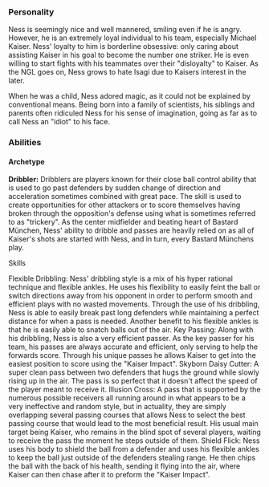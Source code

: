 <h3>Personality</h3>

Ness is seemingly nice and well mannered, smiling even if he is angry. However, he is an extremely loyal individual to his team, especially Michael Kaiser. Ness' loyalty to him is borderline obsessive: only caring about assisting Kaiser in his goal to become the number one striker. He is even willing to start fights with his teammates over their "disloyalty" to Kaiser. As the NGL goes on, Ness grows to hate Isagi due to Kaisers interest in the later.

When he was a child, Ness adored magic, as it could not be explained by conventional means. Being born into a family of scientists, his siblings and parents often ridiculed Ness for his sense of imagination, going as far as to call Ness an "idiot" to his face.

<h3>Abilities</h3> 

<h4>Archetype</h4>

<b>Dribbler:</b> Dribblers are players known for their close ball control ability that is used to go past defenders by sudden change of direction and acceleration sometimes combined with great pace. The skill is used to create opportunities for other attackers or to score themselves having broken through the opposition's defense using what is sometimes referred to as "trickery".
As the center midfielder and beating heart of Bastard München, Ness' ability to dribble and passes are heavily relied on as all of Kaiser's shots are started with Ness, and in turn, every Bastard Münchens play.

Skills

Flexible Dribbling: Ness' dribbling style is a mix of his hyper rational technique and flexible ankles. He uses his flexibility to easily feint the ball or switch directions away from his opponent in order to perform smooth and efficient plays with no wasted movements. Through the use of his dribbling, Ness is able to easily break past long defenders while maintaining a perfect distance for when a pass is needed. Another benefit to his flexible ankles is that he is easily able to snatch balls out of the air.
Key Passing: Along with his dribbling, Ness is also a very efficient passer. As the key passer for his team, his passes are always accurate and efficient, only serving to help the forwards score. Through his unique passes he allows Kaiser to get into the easiest position to score using the "Kaiser Impact".
Skyborn Daisy Cutter: A super clean pass between two defenders that hugs the ground while slowly rising up in the air. The pass is so perfect that it doesn't affect the speed of the player meant to receive it.
Illusion Cross: A pass that is supported by the numerous possible receivers all running around in what appears to be a very ineffective and random style, but in actuality, they are simply overlapping several passing courses that allows Ness to select the best passing course that would lead to the most beneficial result. His usual main target being Kaiser, who remains in the blind spot of several players, waiting to receive the pass the moment he steps outside of them.
Shield Flick: Ness uses his body to shield the ball from a defender and uses his flexible ankles to keep the ball just outside of the defenders stealing range. He then chips the ball with the back of his health, sending it flying into the air, where Kaiser can then chase after it to preform the "Kaiser Impact".
